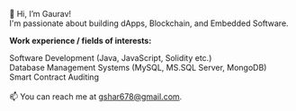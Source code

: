 👋 Hi, I’m Gaurav!<br />
I'm passionate about building dApps, Blockchain, and Embedded Software.<br />

**Work experience / fields of interests:**<br />

Software Development (Java, JavaScript, Solidity etc.) <br />
Database Management Systems (MySQL, MS.SQL Server, MongoDB) <br />
Smart Contract Auditing<br /><br />
📫 You can reach me at gshar678@gmail.com.

<!---
gshar678/gshar678 is a ✨ special ✨ repository because its `README.md` (this file) appears on your GitHub profile.
You can click the Preview link to take a look at your changes.
--->
